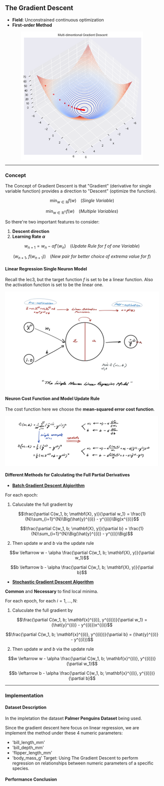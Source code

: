 ## The Gradient Descent
- **Field**: Unconstrained continuous optimization
- **First-order Method**
<p align="center" width="100%">
    <img align="center" src="Img/true_gradient_descent.png" width="400" />
</p>

---
### **Concept**
The Concept of Gradient Descent is that "Gradient" (derivative for single variable function) provides a direction to "Descent" (optimize the function). 
```math
\min_{w\in \mathbb{R}} f(w) \;\;\;\;(Single\:Variable)
```
```math
\min_{w\in \mathbb{R^n}} f(w) \;\;\;\;(Multiple\:Variables)
```
So there're two important features to consider:

1. **Descent direction**
2. **Learning Rate $\alpha$**


```math
w_{n+1} = w_n - \alpha f'(w_n) \;\;\;\;(Update\:Rule\:for\:f\;of\:one\:Variable)
```
```math
(w_{n+1},\:f(w_{n+1})) \;\;\;\;(New\:pair\:for\:better\:choice\;of\:extrema\:value\:for\:f)
```
#### **Linear Regression Single Neuron Model**
Recall the lec3, but the target function $f$ is set to be a linear function. Also the activation function is set to be the linear one.
<p align="center" width="100%">
    <img align="center" src="Img/the_single_neuron_linear_regression_model.jpg" width="600" />
</p>

#### **Neuron Cost Function and Model Update Rule**
The cost function here we choose the **mean-squared error cost function**.
<p align="center" width="100%">
    <img align="center" src="Img\mean_squared_error_cost_function.jpg" width="600" />
</p>

#### **Different Methods for Calculating the Full Partial Derivatives**
- <ins>**Batch Gradient Descent Algiorithm**</ins>

For each epoch:
1.  Caluculate the full gradient by
```math
\frac{\partial C(w_1, b; \mathbf{X}, y)}{\partial w_1} = \frac{1}{N}\sum_{i=1}^{N}\Big(\hat{y}^{(i)} - y^{(i)}\Big)x^{(i)}
``` 
```math
\frac{\partial C(w_1, b; \mathbf{X}, y)}{\partial b} = \frac{1}{N}\sum_{i=1}^{N}\Big(\hat{y}^{(i)} - y^{(i)}\Big)
``` 
2.  Then update $w$ and $b$ via the update rule

```math
w \leftarrow w - \alpha \frac{\partial C(w_1, b; \mathbf{X}, y)}{\partial w_1}
```
```math
b \leftarrow b - \alpha \frac{\partial C(w_1, b; \mathbf{X}, y)}{\partial b}
```
- <ins>**Stochastic Gradient Descent Algorithm**</ins>

**Common** and **Necessary** to find local minima.

For each epoch, for each $i = 1, ..., N$:
1.  Caluculate the full gradient by
```math
\frac{\partial C(w_1, b; \mathbf{x}^{(i)}, y^{(i)})}{\partial w_1} = (\hat{y}^{(i)} - y^{(i)})x^{(i)}
``` 
```math
\frac{\partial C(w_1, b; \mathbf{x}^{(i)}, y^{(i)})}{\partial b} = (\hat{y}^{(i)} - y^{(i)})
``` 
2.  Then update $w$ and $b$ via the update rule

```math
w \leftarrow w - \alpha \frac{\partial C(w_1, b; \mathbf{x}^{(i)}, y^{(i)})}{\partial w_1}
```
```math
b \leftarrow b - \alpha \frac{\partial C(w_1, b; \mathbf{x}^{(i)}, y^{(i)})}{\partial b}
```
---

### **Implementation**

#### **Dataset Description**
In the impletation the dataset **Palmer Penguins Dataset** being used.

Since the gradient descent here focus on linear regression, we are implement the method under these 4 numeric parameters:
- 'bill_length_mm' 
- 'bill_depth_mm' 
- 'flipper_length_mm' 
- 'body_mass_g'
Target: Using The Gradient Descent to perform regression on relationships between numeric parameters of a specific species.


#### **Performance Conclusion**